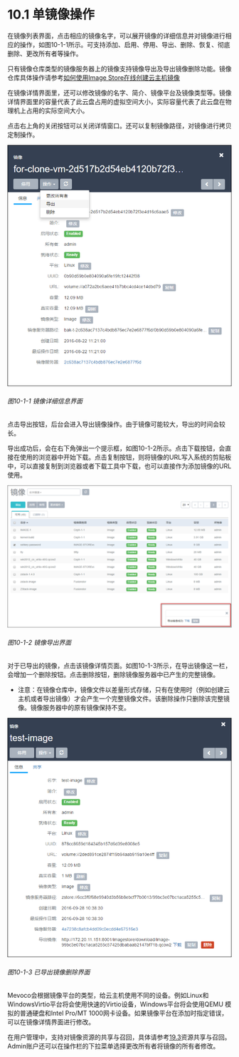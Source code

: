 # 10.1 单镜像操作

在镜像列表界面，点击相应的镜像名字，可以展开镜像的详细信息并对镜像进行相应的操作，如图10-1-1所示。可支持添加、启用、停用、导出、删除、恢复、彻底删除、更改所有者等操作。

只有镜像仓库类型的镜像服务器上的镜像支持镜像导出及导出镜像删除功能。镜像仓库具体操作请参考[如何使用Image Store在线创建云主机镜像](http://www.mevoco.com/how-to-create-live-image-with-image-store/)

在镜像详情界面里，还可以修改镜像的名字、简介、镜像平台及镜像类型等。镜像详情界面里的容量代表了此云盘占用的虚拟空间大小，实际容量代表了此云盘在物理机上占用的实际空间大小。

点击右上角的关闭按钮可以关闭详情窗口。还可以复制镜像路径，对镜像进行拷贝定制操作。

![png](../images/10-1-1.png "图10-1-1  镜像详细信息界面")

###### 图10-1-1  镜像详细信息界面

点击导出按钮，后台会进入导出镜像操作。由于镜像可能较大，导出的时间会较长。

导出成功后，会在右下角弹出一个提示框，如图10-1-2所示。点击下载按钮，会直接在使用的浏览器中开始下载。点击复制按钮，则将镜像的URL写入系统的剪贴板中，可以直接复制到浏览器或者下载工具中下载，也可以直接作为添加镜像的URL使用。

![png](../images/10-1-2.png "图10-1-2 镜像导出界面")
###### 图10-1-2 镜像导出界面

对于已导出的镜像，点击该镜像详情页面。如图10-1-3所示，在导出镜像这一栏，会增加一个删除按钮。点击删除按钮，删除镜像服务器中已产生的完整镜像。
* 注意：在镜像仓库中，镜像文件以差量形式存储，只有在使用时（例如创建云主机或者导出镜像）才会产生一个完整镜像文件。该删除操作只删除该完整镜像。镜像服务器中的原有镜像保持不变。

![png](../images/10-1-3.png "图10-1-3 已导出镜像删除界面")
###### 图10-1-3 已导出镜像删除界面

Mevoco会根据镜像平台的类型，给云主机使用不同的设备。例如Linux和WindowsVirtio平台将会使用快速的Virtio设备，Windows平台将会使用QEMU 模拟的普通硬盘和Intel Pro\/MT 1000网卡设备。如果镜像平台在添加时指定错误，可以在镜像详情界面进行修改。

在用户管理中，支持对镜像资源的共享与召回，具体请参考[19.3](/Perf-Console-Proxy-Resource/resource-sort.md)资源共享与召回。Admin账户还可以在操作栏的下拉菜单选择更改所有者将镜像的所有者修改。

